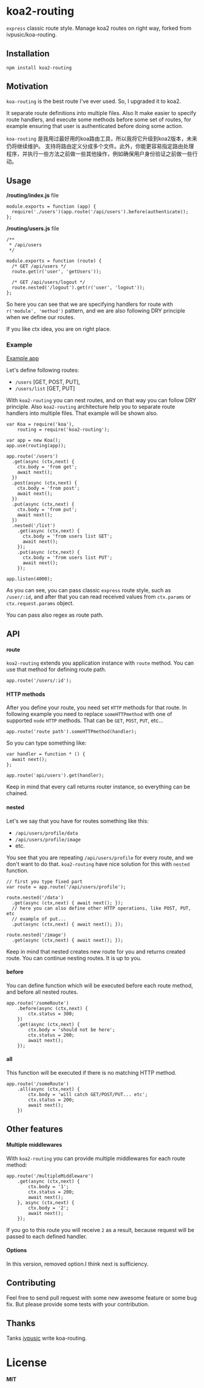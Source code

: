 koa2-routing
================
``express`` classic route style.
Manage koa2 routes on right way, forked from ivpusic/koa-routing.



## Installation
```
npm install koa2-routing
```

## Motivation
`koa-routing` is the best route I've ever used. So, I upgraded it to koa2.

It separate  route definitions into multiple files. Also It  make easier to specify route handlers, and execute some methods before some set of routes, for example ensuring that user is authenticated before doing some action.

`koa-routing` 是我用过最好用的koa路由工具，所以我将它升级到koa2版本，未来仍将继续维护。
支持将路由定义分成多个文件。此外，你能更容易指定路由处理程序，并执行一些方法之前做一些其他操作，例如确保用户身份验证之前做一些行动。

## Usage

**/routing/index.js** file
```
module.exports = function (app) {
  require('./users')(app.route('/api/users').before(authenticate));
};
```

**/routing/users.js** file
```
/**
 * /api/users
 */

module.exports = function (route) {
  /* GET /api/users */
  route.get(r('user', 'getUsers'));

  /* GET /api/users/logout */
  route.nested('/logout').get(r('user', 'logout'));
};
```

So here you can see that we are specifying handlers for route with ``r('module', 'method')`` pattern, and we are also following DRY principle when we define our routes.

If you like ctx idea, you are on right place.

### Example

[Example app](https://github.com/hanrea/koa2-routing/blob/master/examples/app.js)

Let's define following routes:
- ``/users`` [GET, POST, PUT],
- ``/users/list`` [GET, PUT]

With ``koa2-routing`` you can nest routes, and on that way you can follow DRY principle.
Also ``koa2-routing`` architecture help you to separate route handlers into multiple files. That example will be shown also.

```
var Koa = require('koa'),
	routing = require('koa2-routing');

var app = new Koa();
app.use(routing(app));

app.route('/users')
  .get(async (ctx,next) {
    ctx.body = 'from get';
    await next();
  })
  .post(async (ctx,next) {
    ctx.body = 'from post';
    await next();
  })
  .put(async (ctx,next) {
    ctx.body = 'from put';
    await next();
  })
  .nested('/list')
    .get(async (ctx,next) {
      ctx.body = 'from users list GET';
      await next();
    });
    .put(async (ctx,next) {
      ctx.body = 'from users list PUT';
      await next();
    });

app.listen(4000);
```

As you can see, you can pass classic ``express`` route style, such as ``/user/:id``, and after that you can read received values from ``ctx.params`` or ``ctx.request.params`` object.

You can pass also regex as route path.




## API

#### route
``koa2-routing`` extends you application instance with ``route`` method.
You can use that method for defining route path.

```
app.route('/users/:id');
```

#### HTTP methods

After you define your route, you need set ``HTTP`` methods for that route.
In following example you need to replace ``someHTTPmethod`` with one of supported
``node`` ``HTTP`` methods. That can be ``GET``, ``POST``, ``PUT``, etc...

```
app.route('route path').someHTTPmethod(handler);
```

So you can type something like:
```
var handler = function * () {
  await next();
};

app.route('api/users').get(handler);
```

Keep in mind that every call returns router instance, so everything can be chained.

#### nested

Let's we say that you have for routes something like this:
- ``/api/users/profile/data``
- ``/api/users/profile/image``
- etc.

You see that you are repeating ``/api/users/profile`` for every route, and we don't want to do that.
``koa2-routing`` have nice solution for this with ``nested`` function.

```
// first you type fixed part
var route = app.route('/api/users/profile');

route.nested('/data')
  .get(async (ctx,next) { await next(); });
  // here you can also define other HTTP operations, like POST, PUT, etc
  // example of put...
  .put(async (ctx,next) { await next(); });

route.nested('/image')
  .get(async (ctx,next) { await next(); });
```

Keep in mind that nested creates new route for you and returns created route. You can continue nesting routes. It is up to you.

#### before

You can define function which will be executed before each route method, and before all nested routes.
```
app.route('/someRoute')
	.before(async (ctx,next) {
		ctx.status = 300;
	})
	.get(async (ctx,next) {
		ctx.body = 'should not be here';
		ctx.status = 200;
		await next();
	});
```

#### all

This function will be executed if there is no matching HTTP method.
```
app.route('/someRoute')
	.all(async (ctx,next) {
		ctx.body = 'will catch GET/POST/PUT... etc';
		ctx.status = 200;
		await next();
	})
```

## Other features

#### Multiple middlewares

With ``koa2-routing`` you can provide multiple middlewares for each route method:
```
app.route('/multipleMiddleware')
	.get(async (ctx,next) {
		ctx.body = '1';
		ctx.status = 200;
		await next();
	}, async (ctx,next) {
		ctx.body = '2';
		await next();
	});
```

If you go to this route you will receive ``2`` as a result, because request will be passed
to each defined handler.

#### Options

   In this version, removed option.I think next is sufficiency.

## Contributing

Feel free to send pull request with some new awesome feature or some bug fix.
But please provide some tests with your contribution.

## Thanks

  Tanks [ivpusic](https://gemnasium.com/ivpusic/) write koa-routing.

# License
**MIT**
